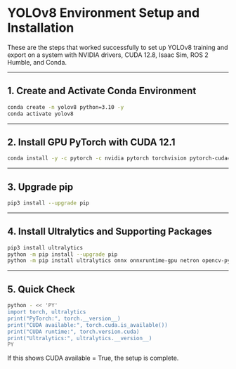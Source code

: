 # YOLOv8 Environment Setup and Installation

These are the steps that worked successfully to set up YOLOv8 training and export on a system with NVIDIA drivers, CUDA 12.8, Isaac Sim, ROS 2 Humble, and Conda.

---

## 1. Create and Activate Conda Environment

```bash
conda create -n yolov8 python=3.10 -y
conda activate yolov8
```

---

## 2. Install GPU PyTorch with CUDA 12.1

```bash
conda install -y -c pytorch -c nvidia pytorch torchvision pytorch-cuda=12.1
```

---

## 3. Upgrade pip

```bash
pip3 install --upgrade pip
```

---

## 4. Install Ultralytics and Supporting Packages

```bash
pip3 install ultralytics
python -m pip install --upgrade pip
python -m pip install ultralytics onnx onnxruntime-gpu netron opencv-python pycocotools matplotlib tqdm
```

---

## 5. Quick Check

```bash
python - << 'PY'
import torch, ultralytics
print("PyTorch:", torch.__version__)
print("CUDA available:", torch.cuda.is_available())
print("CUDA runtime:", torch.version.cuda)
print("Ultralytics:", ultralytics.__version__)
PY
```

If this shows CUDA available = True, the setup is complete.
